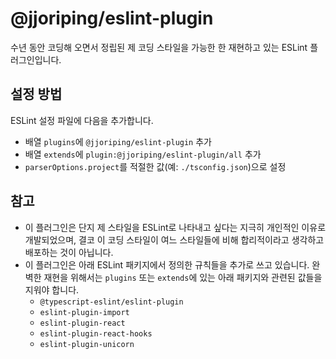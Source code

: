 # @jjoriping/eslint-plugin

수년 동안 코딩해 오면서 정립된 제 코딩 스타일을 가능한 한 재현하고 있는 ESLint 플러그인입니다.

## 설정 방법
ESLint 설정 파일에 다음을 추가합니다.
- 배열 `plugins`에 `@jjoriping/eslint-plugin` 추가
- 배열 `extends`에 `plugin:@jjoriping/eslint-plugin/all` 추가
- `parserOptions.project`를 적절한 값(예: `./tsconfig.json`)으로 설정

## 참고
- 이 플러그인은 단지 제 스타일을 ESLint로 나타내고 싶다는 지극히 개인적인 이유로 개발되었으며,
  결코 이 코딩 스타일이 여느 스타일들에 비해 합리적이라고 생각하고 배포하는 것이 아닙니다.
- 이 플러그인은 아래 ESLint 패키지에서 정의한 규칙들을 추가로 쓰고 있습니다.
  완벽한 재현을 위해서는 `plugins` 또는 `extends`에 있는 아래 패키지와 관련된 값들을 지워야 합니다.
  - `@typescript-eslint/eslint-plugin`
  - `eslint-plugin-import`
  - `eslint-plugin-react`
  - `eslint-plugin-react-hooks`
  - `eslint-plugin-unicorn`